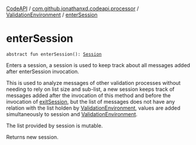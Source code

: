 [CodeAPI](../../index.md) / [com.github.jonathanxd.codeapi.processor](../index.md) / [ValidationEnvironment](index.md) / [enterSession](.)

# enterSession

`abstract fun enterSession(): `[`Session`](-session/index.md)

Enters a session, a session is used to keep track about all messages
added after enterSession invocation.

This is used to analyze messages of other validation processes without needing to rely
on list size and sub-list, a new session keeps track of messages
added after the invocation of this method and before the invocation of [exitSession](exit-session.md),
but the list of messages does not have any relation with the list holden by [ValidationEnvironment](index.md),
values are added simultaneously to session and [ValidationEnvironment](index.md).

The list provided by session is mutable.

Returns new session.

